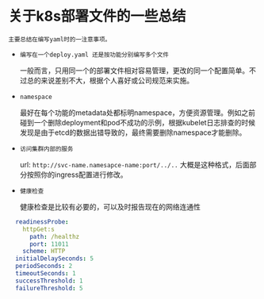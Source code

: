 # 关于k8s部署文件的一些总结

    主要总结在编写yaml时的一注意事项。

* ```编写在一个deploy.yaml 还是按功能分别编写多个文件```

    一般而言，只用同一个的部署文件相对容易管理，更改的同一个配置简单。不过总的来说差别不大，根据个人喜好或公司规范来实施。

* ```namespace```

    最好在每个功能的metadata处都标明namespace，方便资源管理。例如之前碰到一个删除deployment和pod不成功的示例，根据kubelet日志排查的时候发现是由于etcd的数据出错导致的，最终需要删除namespace才能删除。

* ```访问集群内部的服务```

    url: ```http://svc-name.namesapce-name:port/../..``` 大概是这种格式，后面部分按照你的ingress配置进行修改。

* ```健康检查```

  健康检查是比较有必要的，可以及时报告现在的网络连通性

```yaml
  readinessProbe:
    httpGet:s
      path: /healthz
      port: 11011
    scheme: HTTP
  initialDelaySeconds: 5
  periodSeconds: 2
  timeoutSeconds: 1
  successThreshold: 1
  failureThreshold: 5
```
